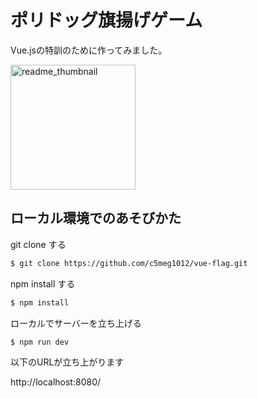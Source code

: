 # ポリドッグ旗揚げゲーム

Vue.jsの特訓のために作ってみました。

<img width="200" alt="readme_thumbnail" src="https://user-images.githubusercontent.com/12626275/28253145-d3a42246-6ada-11e7-88f3-6cae73536680.png">


## ローカル環境でのあそびかた

git clone する

``` bash
$ git clone https://github.com/c5meg1012/vue-flag.git
```

npm install する


``` bash
$ npm install
```

ローカルでサーバーを立ち上げる

``` bash
$ npm run dev
```

以下のURLが立ち上がります

http://localhost:8080/
